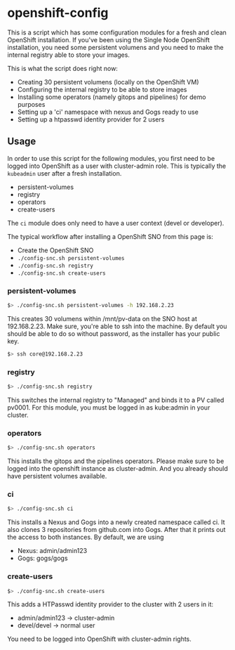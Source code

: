 # openshift-config
This is a script which has some configuration modules for a fresh and clean OpenShift installation. If you've been using 
the Single Node OpenShift installation, you need some persistent volumens and you need to make the internal registry
able to store your images. 

This is what the script does right now:

- Creating 30 persistent volumens (locally on the OpenShift VM)
- Configuring the internal registry to be able to store images
- Installing some operators (namely gitops and pipelines) for demo purposes
- Setting up a 'ci' namespace with nexus and Gogs ready to use
- Setting up a htpasswd identity provider for 2 users

## Usage
In order to use this script for the following modules, you first need to be logged into OpenShift as a user with cluster-admin role. This is typically the `kubeadmin` user after a fresh installation.

- persistent-volumes
- registry
- operators
- create-users

The `ci` module does only need to have a user context (devel or developer).

The typical workflow after installing a OpenShift SNO from this page is:
- Create the OpenShift SNO
- `./config-snc.sh persistent-volumes`
- `./config-snc.sh registry`
- `./config-snc.sh create-users`



### persistent-volumes
```bash
$> ./config-snc.sh persistent-volumes -h 192.168.2.23
```

This creates 30 volumens within /mnt/pv-data on the SNO host at 192.168.2.23. Make sure, you're able to ssh into the machine. By default you should be able to do so without password, as the installer has your public key. 

```bash
$> ssh core@192.168.2.23
```

### registry
```bash
$> ./config-snc.sh registry 
```

This switches the internal registry to "Managed" and binds it to a PV called pv0001. For this module, you must be logged in as kube:admin in your cluster. 

### operators
```bash
$> ./config-snc.sh operators
```

This installs the gitops and the pipelines operators. Please make sure to be logged into the openshift instance as cluster-admin. And you already should have persistent volumes available.

### ci
```bash
$> ./config-snc.sh ci
```

This installs a Nexus and Gogs into a newly created namespace called ci. It also clones 3 repositories from github.com into Gogs. After that it prints out the access to both instances. By default, we are using

- Nexus: admin/admin123
- Gogs: gogs/gogs

### create-users
```bash
$> ./config-snc.sh create-users 
```
This adds a HTPasswd identity provider to the cluster with 2 users in it:
- admin/admin123 -> cluster-admin
- devel/devel -> normal user

You need to be logged into OpenShift with cluster-admin rights.

